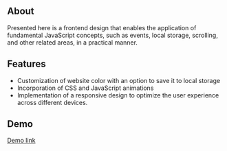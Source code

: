 ## About 
Presented here is a frontend design that enables the application of fundamental JavaScript concepts, such as events, local storage, scrolling, and other related areas, in a practical manner.

## Features
<ul>
  <li>Customization of website color with an option to save it to local storage</li>
  <li>Incorporation of CSS and JavaScript animations</li>
  <li>Implementation of a responsive design to optimize the user experience across different devices.</li>
</ul>

## Demo
[Demo link](https://mohamedmagdyosman.github.io/JS-Design/)

